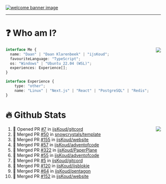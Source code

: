<h1 align="center" style="display:none;"></h1>

<a href="https://ijskoud.dev/"><img src="https://cdn.ijskoud.dev/files/IIcds5oPKl.png" alt="welcome banner image" /></a>

---

# ❓ Who am I?

<img align="right" src="http://gh-stats.ijskoud.dev/api/top-langs?username=ijsKoud&cache_seconds=1800&layout=compact&hide_border=true&hide_rank=true&show_icons=true&theme=dark&title_color=ffffff&hide_border=true&locale=en" />

```typescript
interface Me {
  name: "Daan" | "Daan Klarenbeek" | "ijsKoud";
  favouriteLanguage: "TypeScript";
  os: "Windows" | "Ubuntu 22.04 (WSL)";
  experiences: Experience[];
}

interface Experience {
    type: "other";
    name: "Linux" | "Next.js" | "React" | "PostgreSQL" | "Redis";
}
```

# 🔥 Github Stats

<img align="right" src="http://gh-stats.ijskoud.dev/api? username=ijsKoud&cache_seconds=1800&hide_border=true&hide_rank=true&show_icons=true&theme=dark&title_color=ffffff&hide_border=true&locale=en">

<!--START_SECTION:activity-->
1. 💪 Opened PR [#7](https://github.com/ijsKoud/gitcord/pull/7) in [ijsKoud/gitcord](https://github.com/ijsKoud/gitcord)
2. 🎉 Merged PR [#50](https://github.com/snowcrystals/template/pull/50) in [snowcrystals/template](https://github.com/snowcrystals/template)
3. 🎉 Merged PR [#155](https://github.com/ijsKoud/website/pull/155) in [ijsKoud/website](https://github.com/ijsKoud/website)
4. 🎉 Merged PR [#57](https://github.com/ijsKoud/adventofcode/pull/57) in [ijsKoud/adventofcode](https://github.com/ijsKoud/adventofcode)
5. 🎉 Merged PR [#322](https://github.com/ijsKoud/PaperPlane/pull/322) in [ijsKoud/PaperPlane](https://github.com/ijsKoud/PaperPlane)
6. 🎉 Merged PR [#55](https://github.com/ijsKoud/adventofcode/pull/55) in [ijsKoud/adventofcode](https://github.com/ijsKoud/adventofcode)
7. 🎉 Merged PR [#5](https://github.com/ijsKoud/gitcord/pull/5) in [ijsKoud/gitcord](https://github.com/ijsKoud/gitcord)
8. 🎉 Merged PR [#120](https://github.com/ijsKoud/ijsblokje/pull/120) in [ijsKoud/ijsblokje](https://github.com/ijsKoud/ijsblokje)
9. 🎉 Merged PR [#64](https://github.com/ijsKoud/pentagon/pull/64) in [ijsKoud/pentagon](https://github.com/ijsKoud/pentagon)
10. 🎉 Merged PR [#152](https://github.com/ijsKoud/website/pull/152) in [ijsKoud/website](https://github.com/ijsKoud/website)
<!--END_SECTION:activity-->

<h1 align="center" style="display:none;"></h1>
